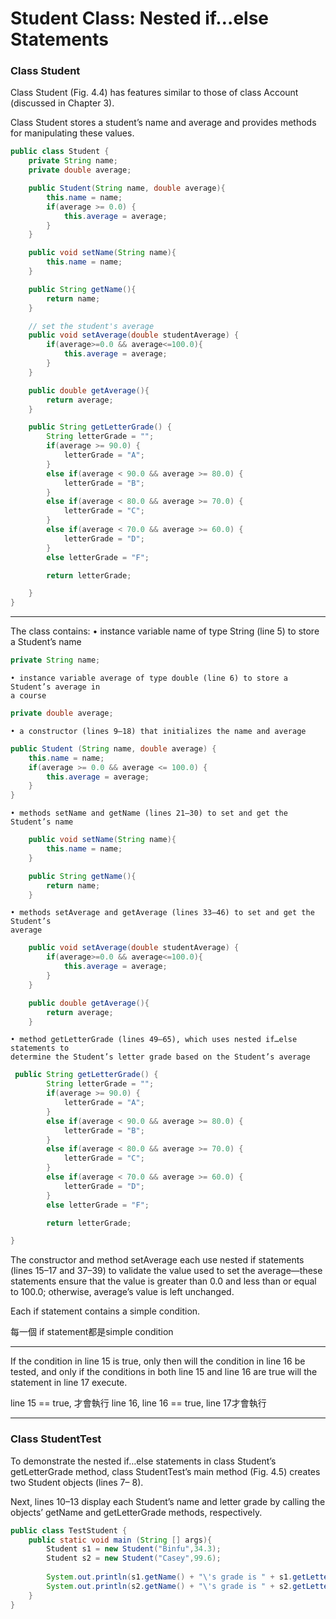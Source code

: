 # Student Class: Nested if…else Statements


### Class Student

Class Student (Fig. 4.4) has features similar to those of class Account (discussed in
Chapter 3). 

Class Student stores a student’s name and average and provides methods for
manipulating these values. 

```java
public class Student {
    private String name;
    private double average;

    public Student(String name, double average){
        this.name = name;
        if(average >= 0.0) {
            this.average = average;
        }
    }

    public void setName(String name){
        this.name = name;
    }

    public String getName(){
        return name;
    }

    // set the student's average
    public void setAverage(double studentAverage) {
        if(average>=0.0 && average<=100.0){
            this.average = average;
        }
    }

    public double getAverage(){
        return average;
    }

    public String getLetterGrade() {
        String letterGrade = "";
        if(average >= 90.0) {
            letterGrade = "A";
        }
        else if(average < 90.0 && average >= 80.0) {
            letterGrade = "B";
        }
        else if(average < 80.0 && average >= 70.0) {
            letterGrade = "C";
        }
        else if(average < 70.0 && average >= 60.0) {
            letterGrade = "D";
        }
        else letterGrade = "F";

        return letterGrade;

    }
}

```

---

The class contains:
    • instance variable name of type String (line 5) to store a Student’s name

```java
private String name;
```


    • instance variable average of type double (line 6) to store a Student’s average in
    a course

```java
private double average;
```


    • a constructor (lines 9–18) that initializes the name and average

```java
public Student (String name, double average) {
    this.name = name;
    if(average >= 0.0 && average <= 100.0) {
        this.average = average;
    }
}
```


    • methods setName and getName (lines 21–30) to set and get the Student’s name

```java
    public void setName(String name){
        this.name = name;
    }

    public String getName(){
        return name;
    }
```

    • methods setAverage and getAverage (lines 33–46) to set and get the Student’s
    average

```java
    public void setAverage(double studentAverage) {
        if(average>=0.0 && average<=100.0){
            this.average = average;
        }
    }

    public double getAverage(){
        return average;
    }
```

    • method getLetterGrade (lines 49–65), which uses nested if…else statements to
    determine the Student’s letter grade based on the Student’s average

```java
 public String getLetterGrade() {
        String letterGrade = "";
        if(average >= 90.0) {
            letterGrade = "A";
        }
        else if(average < 90.0 && average >= 80.0) {
            letterGrade = "B";
        }
        else if(average < 80.0 && average >= 70.0) {
            letterGrade = "C";
        }
        else if(average < 70.0 && average >= 60.0) {
            letterGrade = "D";
        }
        else letterGrade = "F";

        return letterGrade;

}
```

The constructor and method setAverage each use nested if statements (lines 15–17
and 37–39) to validate the value used to set the average—these statements ensure that the
value is greater than 0.0 and less than or equal to 100.0; otherwise, average’s value is left unchanged. 

Each if statement contains a simple condition. 

每一個 if statement都是simple condition

---

If the condition in line 15 is true,
only then will the condition in line 16 be tested, and only if the conditions in both line 15 and line 16 are true will the statement in line 17 execute.

line 15 == true, 才會執行 line 16, line 16 == true, line 17才會執行

---

### Class StudentTest

To demonstrate the nested if…else statements in class Student’s getLetterGrade
method, class StudentTest’s main method (Fig. 4.5) creates two Student objects (lines 7–
8). 


Next, lines 10–13 display each Student’s name and letter grade by calling the objects’
getName and getLetterGrade methods, respectively.

```java
public class TestStudent {
	public static void main (String [] args){
		Student s1 = new Student("Binfu",34.3);
		Student s2 = new Student("Casey",99.6);
		
		System.out.println(s1.getName() + "\'s grade is " + s1.getLetterGrade());
		System.out.println(s2.getName() + "\'s grade is " + s2.getLetterGrade());
	}
}
```
